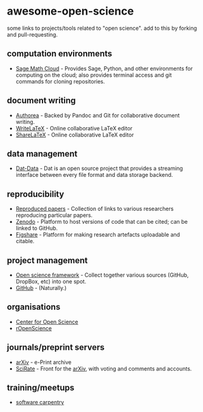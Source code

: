 awesome-open-science
====================

some links to projects/tools related to "open science". add to this by forking and pull-requesting.


computation environments
--

  - [Sage Math Cloud](http://cloud.sagemath.com/) - Provides Sage, Python, and other environments for computing on the cloud; also provides terminal access and git commands for cloning repositories.
  

document writing
--

  - [Authorea](http://authorea.com/) - Backed by Pandoc and Git for collaborative document writing.
  - [WriteLaTeX](https://www.writelatex.com/) - Online collaborative LaTeX editor
  - [ShareLaTeX](https://www.sharelatex.com/) - Online collaborative LaTeX editor


data management
--

  - [Dat-Data](http://dat-data.com/) - Dat is an open source project that provides a streaming interface between every file format and data storage backend.
  

reproducibility
--

  - [Reproduced papers](http://reproduced-papers.github.io/) - Collection of links to various researchers reproducing particular papers.
  - [Zenodo](https://zenodo.org/) - Platform to host versions of code that can be cited; can be linked to GitHub.
  - [Figshare](http://figshare.com/) - Platform for making research artefacts uploadable and citable.


project management
--

  - [Open science framework](http://osf.io/) - Collect together various sources (GitHub, DropBox, etc) into one spot.
  - [GitHub](https://github.com) - (Naturally.)


organisations
--

  - [Center for Open Science](http://cos.io/)
  - [rOpenScience](http://ropensci.org/)


journals/preprint servers
--

  - [arXiv](http://arxiv.org) - e-Print archive
  - [SciRate](https://scirate.com/) - Front for the [arXiv](http://arxiv.org/), with voting and comments and accounts.


training/meetups
--

  - [software carpentry](http://software-carpentry.org/)
